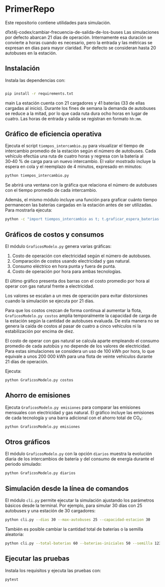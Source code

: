 # PrimerRepo

Este repositorio contiene utilidades para simulación.

d1xt4j-codex/cambiar-frecuencia-de-salida-de-los-buses
Las simulaciones por defecto abarcan 21 días de operación. Internamente esa
duración se convierte a horas cuando es necesario, pero la entrada y las
métricas se expresan en días para mayor claridad. Por defecto se consideran
hasta 20 autobuses en la estación.
## Instalación

Instala las dependencias con:

```bash

pip install -r requirements.txt
```


main
La estación cuenta con 21 cargadores y 41 baterías (33 de ellas cargadas al
inicio).
Durante los fines de semana la demanda de autobuses se reduce a la mitad,
por lo que cada ruta dura ocho horas en lugar de cuatro. Las horas de entrada
y salida se registran en formato ``hh:mm``.

## Gráfico de eficiencia operativa

Ejecuta el script `tiempos_intercambio.py` para visualizar el tiempo de
intercambio promedio de la estación según el número de autobuses. Cada vehículo
efectúa una ruta de cuatro horas y regresa con la batería al 30‑40 % de carga para
un nuevo intercambio. El valor mostrado incluye la espera en cola y el
reemplazo de 4 minutos, expresado en minutos:

```bash
python tiempos_intercambio.py
```
Se abrirá una ventana con la gráfica que relaciona el número de autobuses con
el tiempo promedio de cada intercambio.

Además, el mismo módulo incluye una función para graficar cuánto tiempo
permanecen las baterías cargadas en la estación antes de ser utilizadas. Para
mostrarla ejecuta:

```bash
python -c "import tiempos_intercambio as t; t.graficar_espera_baterias()"
```

## Gráficos de costos y consumos

El módulo `GraficosModelo.py` genera varias gráficas:

1. Costo de operación con electricidad según el número de autobuses.
2. Comparación de costos usando electricidad y gas natural.
3. Consumo eléctrico en hora punta y fuera de punta.
4. Costo de operación por hora para ambas tecnologías.

El último gráfico presenta dos barras con el costo promedio por hora al operar
con gas natural frente a electricidad.

Los valores se escalan a un mes de operación para evitar distorsiones cuando
la simulación se ejecuta por 21 días.

Para que los costos crezcan de forma continua al aumentar la flota,
`GraficosModelo.py costos` amplía temporalmente la capacidad de carga de la estación
según la cantidad de autobuses evaluada. De esta manera no se genera la caída de
costos al pasar de cuatro a cinco vehículos ni la estabilización por encima de
diez.

El costo de operar con gas natural se calcula aparte empleando el consumo
promedio de cada autobús y no depende de los valores de electricidad. Para
estas simulaciones se considera un uso de 100 kWh por hora, lo que equivale a
unos 200 000 kWh para una flota de veinte vehículos durante 21 días de
operación.

Ejecuta:

```bash
python GraficosModelo.py costos
```

## Ahorro de emisiones

Ejecuta `GraficosModelo.py emisiones` para comparar las emisiones mensuales con
electricidad y gas natural. El gráfico incluye las emisiones de cada tecnología
y una barra adicional con el ahorro total de CO₂:

```bash
python GraficosModelo.py emisiones
```

## Otros gráficos

El módulo `GraficosModelo.py` con la opción `diarios` muestra la evolución diaria de los
intercambios de batería y del consumo de energía durante el periodo
simulado:

```bash
python GraficosModelo.py diarios
```

## Simulación desde la línea de comandos

El módulo `cli.py` permite ejecutar la simulación ajustando los parámetros
básicos desde la terminal. Por ejemplo, para simular 30 días con 25 autobuses y
una estación de 30 cargadores:

```bash
python cli.py --dias 30 --max-autobuses 25 --capacidad-estacion 30
```

También es posible cambiar la cantidad total de baterías o la semilla
aleatoria:

```bash
python cli.py --total-baterias 60 --baterias-iniciales 50 --semilla 123
```

## Ejecutar las pruebas

Instala los requisitos y ejecuta las pruebas con:

```bash
pytest
```
